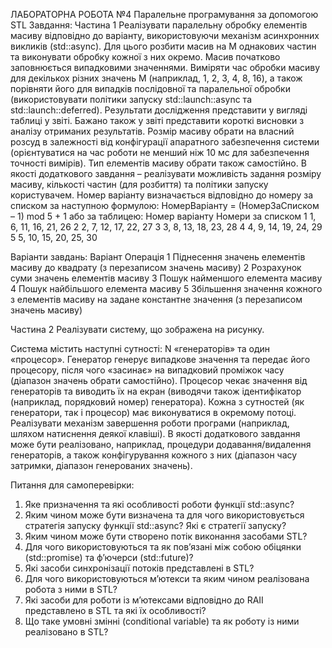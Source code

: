ЛАБОРАТОРНА РОБОТА №4
Паралельне програмування за допомогою STL
Завдання:
Частина 1
Реалізувати паралельну обробку елементів масиву відповідно до варіанту, використовуючи механізм асинхронних викликів (std::async). Для цього розбити масив на M однакових частин та виконувати обробку кожної з них окремо. Масив початково заповнюється випадковими значеннями.
Виміряти час обробки масиву для декількох різних значень M (наприклад, 1, 2, 3, 4, 8, 16), а також порівняти його для випадків послідовної та паралельної обробки (використовувати політики запуску std::launch::async та std::launch::deferred). Результати дослідження представити у вигляді таблиці у звіті. Бажано також у звіті представити короткі висновки з аналізу отриманих результатів.
Розмір масиву обрати на власний розсуд в залежності від конфігурації апаратного забезпечення системи (орієнтуватися на час роботи не менший ніж 10 мс для забезпечення точності вимірів). Тип елементів масиву обрати також самостійно.
В якості додаткового завдання – реалізувати можливість задання розміру масиву, кількості частин (для розбиття) та політики запуску користувачем.
Номер варіанту визначається відповідно до номеру за списком за наступною формулою:
НомерВаріанту = (НомерЗаСписком – 1) mod 5 + 1
або за таблицею:
Номер варіанту	Номери за списком
1	1, 6, 11, 16, 21, 26
2	2, 7, 12, 17, 22, 27
3	3, 8, 13, 18, 23, 28
4	4, 9, 14, 19, 24, 29
5	5, 10, 15, 20, 25, 30

Варіанти завдань:
Варіант	Операція
1	Піднесення значень елементів масиву до квадрату (з перезаписом значень масиву)
2	Розрахунок суми значень елементів масиву
3	Пошук найменшого елемента масиву
4	Пошук найбільшого елемента масиву
5	Збільшення значення кожного з елементів масиву на задане константне значення (з перезаписом значень масиву)

Частина 2
Реалізувати систему, що зображена на рисунку.







Система містить наступні сутності: N «генераторів» та один «процесор». Генератор генерує випадкове значення та передає його процесору, після чого «засинає» на випадковий проміжок часу (діапазон значень обрати самостійно). Процесор чекає значення від генераторів та виводить їх на екран (виводячи також ідентифікатор (наприклад, порядковий номер) генератора). Кожна з сутностей (як генератори, так і процесор) має виконуватися в окремому потоці.
Реалізувати механізм завершення роботи програми (наприклад, шляхом натиснення деякої клавіші).
В якості додаткового завдання може бути реалізовано, наприклад, процедури додавання/видалення генераторів, а також конфігурування кожного з них (діапазон часу затримки, діапазон генерованих значень).

Питання для самоперевірки:
1.	Яке призначення та які особливості роботи функції std::async?
2.	Яким чином може бути визначена та для чого використовується стратегія запуску функції std::async? Які є стратегії запуску?
3.	Яким чином може бути створено потік виконання засобами STL?
4.	Для чого використовуються та як пов’язані між собою обіцянки (std::promise) та ф’ючерси (std::future)?
5.	Які засоби синхронізації потоків представлені в STL?
6.	Для чого використовуються м’ютекси та яким чином реалізована робота з ними в STL?
7.	Які засоби для роботи із м’ютексами відповідно до RAII представлено в STL та які їх особливості?
8.	Що таке умовні змінні (conditional variable) та як роботу із ними реалізовано в STL?
